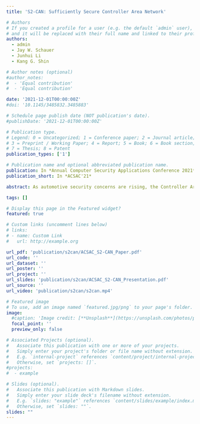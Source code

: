 ```yaml
---
title: 'S2-CAN: Sufficiently Secure Controller Area Network'

# Authors
# If you created a profile for a user (e.g. the default `admin` user), write the username (folder name) here
# and it will be replaced with their full name and linked to their profile.
authors:
  - admin
  - Jay W. Schauer
  - Junhui Li
  - Kang G. Shin

# Author notes (optional)
#author_notes:
#  - 'Equal contribution'
#  - 'Equal contribution'

date: '2021-12-01T00:00:00Z'
#doi: '10.1145/3485832.3485883'

# Schedule page publish date (NOT publication's date).
#publishDate: '2021-12-01T00:00:00Z'

# Publication type.
# Legend: 0 = Uncategorized; 1 = Conference paper; 2 = Journal article;
# 3 = Preprint / Working Paper; 4 = Report; 5 = Book; 6 = Book section;
# 7 = Thesis; 8 = Patent
publication_types: ['1']

# Publication name and optional abbreviated publication name.
publication: In *Annual Computer Security Applications Conference 2021*
publication_short: In *ACSAC'21*

abstract: As automotive security concerns are rising, the Controller Area Network (CAN) — the de facto standard of in-vehicle communication protocol — has come under scrutiny due to its lack of encryption and authentication. Several vulnerabilities, such as eavesdropping, spoofing, and replay attacks, have shown that the current implementation needs to be extended. Both academic and commercial solutions for a Secure CAN (S-CAN) have been proposed, but OEMs have not yet integrated them into their products. The main reasons for this lack of adoption are their heavy use of limited computational resources in the vehicle, increased latency that can lead to missed deadlines for safety-critical messages, as well as insufficient space available in a CAN frame to include a Message Authentication Code (MAC). By making a trade-off between security and performance, we develop S2-CAN, which overcomes the aforementioned problems of S-CAN. We leverage protocol-specific properties of CAN instead of using cryptographic primitives and design a “sufficiently secure” alternative CAN with minimal overhead on resources and latency. We evaluate the security of S2-CAN in four real-world vehicles by an automated vehicular attack tool.We finally show that CAN security can be guaranteed by the correct choice of a design parameter while achieving acceptable performance.

tags: []

# Display this page in the Featured widget?
featured: true

# Custom links (uncomment lines below)
# links:
# - name: Custom Link
#   url: http://example.org

url_pdf: 'publication/s2can/ACSAC_S2-CAN_Paper.pdf'
url_code: ''
url_dataset: ''
url_poster: ''
url_project: ''
url_slides: 'publication/s2can/ACSAC_S2-CAN_Presentation.pdf'
url_source: ''
url_video: 'publication/s2can/s2can.mp4'

# Featured image
# To use, add an image named `featured.jpg/png` to your page's folder.
image:
  #caption: 'Image credit: [**Unsplash**](https://unsplash.com/photos/pLCdAaMFLTE)'
  focal_point: ''
  preview_only: false

# Associated Projects (optional).
#   Associate this publication with one or more of your projects.
#   Simply enter your project's folder or file name without extension.
#   E.g. `internal-project` references `content/project/internal-project/index.md`.
#   Otherwise, set `projects: []`.
#projects:
#  - example

# Slides (optional).
#   Associate this publication with Markdown slides.
#   Simply enter your slide deck's filename without extension.
#   E.g. `slides: "example"` references `content/slides/example/index.md`.
#   Otherwise, set `slides: ""`.
slides: ""
---
```


